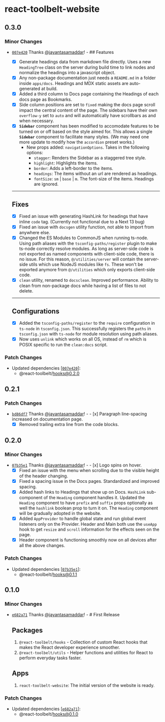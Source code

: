 # react-toolbelt-website

## 0.3.0

### Minor Changes

- [`007e420`](https://github.com/jayantasamaddar/react-toolbelt/commit/007e42006c4251051c66c263da8eb1f5d3560fe1)
  Thanks [@jayantasamaddar](https://github.com/jayantasamaddar)! - ## Features

  - [x] Generate headings data from markdown file directly. Uses a new
        `HeadingTree` class on the server during build time to link nodes and
        normalize the headings into a javascript object.
  - [x] Any non-package documentation just needs a `README.md` in a folder
        inside `apps/docs`. Headings and MDX static assets are auto-generated at
        build.
  - [x] Added a third column to Docs page containing the Headings of each docs
        page as Bookmarks.
  - [x] Side column positions are set to `fixed` making the docs page scroll
        impact the central content of the page. The sidebars have their own
        `overflow-y` set to `auto` and will automatically have scrollbars as and
        when necessary.
  - [x] **`Sidebar`** component has been modified to accomodate features to be
        turned on or off based on the style aimed for. This allows a single
        **`Sidebar`** component to facilitate many styles. (We may need one more
        update to modify how the `accordion` preset works.)
    - New props added: `navigationOptions`. Takes in the following options:
      - `stagger`: Renders the Sidebar as a staggered tree style.
      - `highlight`: Highlights the items.
      - `border`: Adds a left-border to the items.
      - `headings`: The items without an url are rendered as headings.
      - `fontSize`: `sm` | `base` | `m`. The font-size of the items. Headings
        are ignored.

  ***

  ## Fixes

  - [x] Fixed an issue with generating HashLink for headings that have inline
        `code` tag. (Currently not functional due to a Next 13 bug)
  - [x] Fixed an issue with `docsgen` utility function, not able to import from
        anywhere else.
  - [x] Changed the ES Modules to CommonJS when running ts-node. Using path
        aliases with the `tsconfig-paths/register` plugin to make ts-node
        correctly resolve modules. As long as server-side code is not exported
        as named components with client-side code, there is no issue. For this
        reason, `@/utilities/server` will contain the server-side utils which
        use NodeJS modules like `fs`. These won't be exported anymore from
        `@/utilities` which only exports client-side code.
  - [x] `clean` utility, renamed to `docsclean`. Improved performance. Ability
        to clean from non-package docs while having a list of files to not
        delete.

  ***

  ## Configurations

  - [x] Added the `tsconfig-paths/register` to the `require` configuration in
        `ts-node` in `tsconfig.json`. This successfully registers the `paths` in
        `tsconfig.json` with `ts-node` for module resolution using path aliases.
  - [x] Now uses `unlink` which works on all OS, instead of `rm` which is POSIX
        specific to run the `clean:docs` script.

### Patch Changes

- Updated dependencies
  [[`007e420`](https://github.com/jayantasamaddar/react-toolbelt/commit/007e42006c4251051c66c263da8eb1f5d3560fe1)]:
  - @react-toolbelt/hooks@0.2.0

## 0.2.1

### Patch Changes

- [`bd86df7`](https://github.com/jayantasamaddar/react-toolbelt/commit/bd86df7c21b7b96b10a2930f7ab859b83d6aced6)
  Thanks [@jayantasamaddar](https://github.com/jayantasamaddar)! - - [x]
  Paragraph line-spacing increased on documentation page.
  - [x] Removed trailing extra line from the code blocks.

## 0.2.0

### Minor Changes

- [`07b35e1`](https://github.com/jayantasamaddar/react-toolbelt/commit/07b35e1a217e8aa996064798dc9d13e89d9b4f49)
  Thanks [@jayantasamaddar](https://github.com/jayantasamaddar)! - - [x] Logo
  spins on hover.
  - [x] Fixed an issue with the menu when scrolling due to the visible height of
        the header changing.
  - [x] Fixed a spacing issue in the Docs pages. Standardized and improved
        spacing.
  - [x] Added hash links to Headings that show up on Docs. `HashLink`
        sub-component of the `Heading` component handles it. Updated the
        `Heading` component to have `prefix` and `suffix` props optionally as
        well the `hashlink` boolean prop to turn it on. The `Heading` component
        will be gradually adopted in the website.
  - [x] Added `AppProvider` to handle global state and run global event
        listeners only on the Provider. Header and Main both use the `useApp`
        hook to get `resize` and `scroll` information for the effects seen on
        the page.
  - [x] Header component is functioning smoothly now on all devices after all
        the above changes.

### Patch Changes

- Updated dependencies
  [[`07b35e1`](https://github.com/jayantasamaddar/react-toolbelt/commit/07b35e1a217e8aa996064798dc9d13e89d9b4f49)]:
  - @react-toolbelt/hooks@0.1.1

## 0.1.0

### Minor Changes

- [`e682a71`](https://github.com/jayantasamaddar/react-toolbelt/commit/e682a71b5fc78294b5756a4bc607cad5cb5ceaf6)
  Thanks [@jayantasamaddar](https://github.com/jayantasamaddar)! - # First
  Release

  ## Packages

  1. `@react-toolbelt/hooks` - Collection of custom React hooks that makes the
     React developer experience smoother.
  2. `@react-toolbelt/utils` - Helper functions and utilities for React to
     perform everyday tasks faster.

  ## Apps

  1. `react-toolbelt-website`: The initial version of the website is ready.

### Patch Changes

- Updated dependencies
  [[`e682a71`](https://github.com/jayantasamaddar/react-toolbelt/commit/e682a71b5fc78294b5756a4bc607cad5cb5ceaf6)]:
  - @react-toolbelt/hooks@0.1.0
